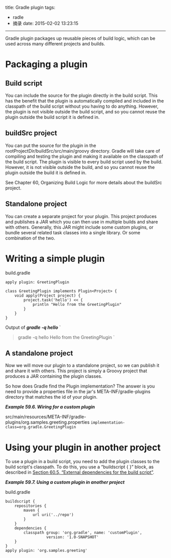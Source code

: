 title: Gradle plugin
tags:
  - radle
  - 摘录
date: 2015-02-02 13:23:15
---

Gradle plugin packages up reusable pieces of build logic, which can be used across many different projects and builds.

Packaging a plugin
===================

Build script
------------

You can include the source for the plugin directly in the build script. This has the benefit that the plugin is automatically compiled and included in the classpath of the build script without you having to do anything. However, the plugin is not visible outside the build script, and so you cannot reuse the plugin outside the build script it is defined in.

<!--more-->

buildSrc project
----------------
You can put the source for the plugin in the rootProjectDir/buildSrc/src/main/groovy directory. Gradle will take care of compiling and testing the plugin and making it available on the classpath of the build script. The plugin is visible to every build script used by the build. However, it is not visible outside the build, and so you cannot reuse the plugin outside the build it is defined in.

See Chapter 60, Organizing Build Logic for more details about the buildSrc project.

Standalone project
-------------------
You can create a separate project for your plugin. This project produces and publishes a JAR which you can then use in multiple builds and share with others. Generally, this JAR might include some custom plugins, or bundle several related task classes into a single library. Or some combination of the two.


Writing a simple plugin
========================
build.gradle
```
apply plugin: GreetingPlugin

class GreetingPlugin implements Plugin<Project> {
    void apply(Project project) {
        project.task('hello') << {
            println "Hello from the GreetingPlugin"
        }
    }
}
```
Output of ***gradle -q hello***
`
> gradle -q hello
Hello from the GreetingPlugin
`

A standalone project
--------------------
Now we will move our plugin to a standalone project, so we can publish it and share it with others. This project is simply a Groovy project that produces a JAR containing the plugin classes.

So how does Gradle find the Plugin implementation? The answer is you need to provide a properties file in the jar's META-INF/gradle-plugins directory that matches the id of your plugin.

***Example 59.6. Wiring for a custom plugin***

src/main/resources/META-INF/gradle-plugins/org.samples.greeting.properties
```implementation-class=org.gradle.GreetingPlugin```


Using your plugin in another project
=====================================
To use a plugin in a build script, you need to add the plugin classes to the build script's classpath. To do this, you use a “buildscript { }” block, as described in [Section 60.5, “External dependencies for the build script”][2].

***Example 59.7. Using a custom plugin in another project***

build.gradle
```
buildscript {
    repositories {
        maven {
            url uri('../repo')
        }
    }
    dependencies {
        classpath group: 'org.gradle', name: 'customPlugin',
                  version: '1.0-SNAPSHOT'
    }
}
apply plugin: 'org.samples.greeting'
```

[1]: http://www.gradle.org/docs/current/userguide/custom_plugins.html
[2]: http://www.gradle.org/docs/current/userguide/organizing_build_logic.html#sec:external_dependencies